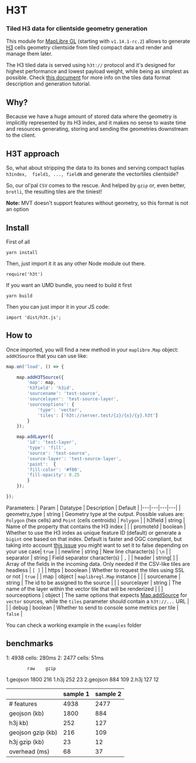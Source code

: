 # H3T
### Tiled H3 data for clientside geometry generation

This module for [MapLibre GL](https://github.com/MapLibre/maplibre-gl-js) (starting with `v1.14.1-rc.2`) allows to generate [H3](https://h3geo.org/) cells geometry clientside from tiled compact data and render and manage them later.

The H3 tiled data is served using `h3t://` protocol and it's designed for highest performance and lowest payload weight, while being as simplest as possible. Check [this document](SERVER.md) for more info on the tiles data format description and generation tutorial.

## Why?

Because we have a huge amount of stored data where the geometry is implicitly represented by its H3 index, and it makes no sense to waste time and resources generating, storing and sending the geometries downstream to the client.

## H3T approach

So, what about stripping the data to its bones and serving compact tuplas `h3index,  field1, ..., fieldN` and generate the vectortiles clientside?

So, our ol'pal `CSV` comes to the rescue. And helped by `gzip` or, even better, `brotli`, the resulting tiles are the tiniest!



**Note:** MVT doesn't support features without geometry, so this format is not an option

## Install

First of all

`yarn install`

Then, just import it it as any other Node module out there.

`require('h3t')`

If you want an UMD bundle, you need to build it first

`yarn build`

Then you can just impor it in your JS code:

`import 'dist/h3t.js';`
## How to

Once imported, you will find a new method in your `maplibre.Map` object: `addH3Source` that you can use like:

```javascript
map.on('load', () => {

    map.addH3TSource({
        'map': map,
        'h3field': 'h3id',
        'sourcename': 'test-source',
        'sourcelayer': 'test-source-layer',
        'sourceoptions': {
            'type': 'vector',
            'tiles': ['h3t://server.test/{z}/{x}/{y}.h3t']
        }
    });

    map.addLayer({
        'id': 'test-layer',
        'type': 'fill',
        'source': 'test-source',
        'source-layer': 'test-source-layer',
        'paint':  {
        'fill-color': '#f00',
        'fill-opacity': 0.25
        }
    });

});
```

Parameters:
| Param | Datatype |  Description | Default |
|---|---|---|---|
| geometry_type | string | Geometry type at the output. Possible values are: `Polygon` (hex cells) and `Point` (cells centroids) | `Polygon` |
| h3field | string | Name of the property that contains the H3 index |  |
| promoteId | boolean | Whether to use the H3 index as unique feature ID (default) or generate a `bigint` one based on that index. Default is faster and OGC compliant, but taking into account [this issue](https://github.com/mapbox/mapbox-gl-js/issues/10257) you might want to set it to false depending on your use case| `true` |
| newline | string | New line character(s) | `\n` |
| separator | string | Field separator character(s) | `,` |
| header | string[ ] | Array of the fields in the incoming data. Only needed if the CSV-like tiles are headless | `[ ]` |
| https | booolean | Whether to request the tiles using SSL or not | `true` |
| map | object | `maplibregl.Map` instance |  |
| sourcename | string | The id to be assigned to the source |  |
| sourcelayer | string | The name of the layer within the vector tile that will be renderized |  |
| sourceoptions | object | The same options that expects [Map.addSource](https://docs.mapbox.com/mapbox-gl-js/api/map/#map#addsource) for `vector` sources, while the `tiles` parameter should contain a `h3t://...` URL |  |
| debug | boolean | Whether to send to console some metrics per tile | `false` |

You can check a working example in the `examples` folder

## benchmarks

1: 4938 cells: 280ms
2: 2477 cells: 51ms

            raw    gzip
1.geojson   1800    216
1.h3j       252     23
2.geojson   884     109
2.h3j       127     12

|  | sample 1 | sample 2 |
|---|---|---|
|# features|4938| 2477|
|geojson (kb)|1800|884|
|h3j kb)|252|127|
|geojson gzip (kb)|216|109|
|h3j gzip (kb)|23|12|
|overhead (ms)|68|37|